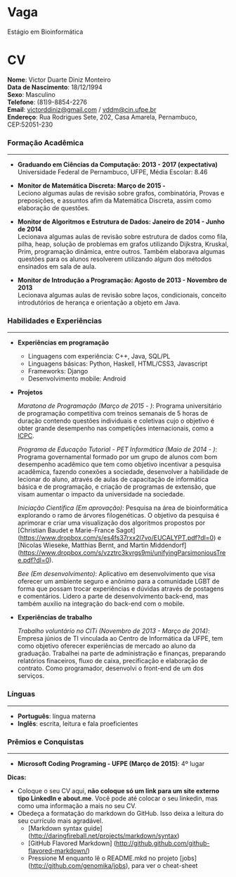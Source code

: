Vaga
====

Estágio em Bioinformática


CV
==

**Nome**: Victor Duarte Diniz Monteiro  
**Data de Nascimento**: 18/12/1994  
**Sexo**: Masculino  
**Telefone**: (81)9-8854-2276  
**Email**: victorddiniz@gmail.com / vddm@cin.ufpe.br  
**Endereço**: Rua Rodrigues Sete, 202, Casa Amarela, Pernambuco, CEP:52051-230  

### Formação Acadêmica ###
* * *

- **Graduando em Ciências da Computação:  2013 - 2017 (expectativa)**  
	Universidade Federal de Pernambuco, UFPE, Média Escolar: 8.46

- **Monitor de Matemática Discreta: Março de 2015 -**  
	Leciono algumas aulas de revisão sobre grafos, combinatória, Provas e preposições,
	e assuntos afim da Matemática Discreta, assim como elaboração de questões. 

- **Monitor de Algoritmos e Estrutura de Dados: Janeiro de 2014 - Junho de 2014**  
	Lecionava algumas aulas de revisão sobre estrutura de dados como fila, pilha, heap, solução de problemas em grafos 		utilizando Dijkstra, Kruskal, Prim, programação dinâmica, entre outros. Também elaborava algumas questões para os 	alunos resolverem utilizando algum dos métodos ensinados em sala de aula.

- **Monitor de Introdução a Programação: Agosto de 2013 - Novembro de 2013**  
	Lecionava algumas aulas de revisão sobre laços, condicionais, conceito introdutórios de herança e orientação a objeto 	em Java.
	
### Habilidades e Experiências ###
* * *

- **Experiências em programação**
	- Linguagens com experiência: C++, Java, SQL/PL
	- Linguagens básicas: Python, Haskell, HTML/CSS3, Javascript
	- Frameworks: Django
	- Desenvolvimento mobile: Android

- **Projetos**  
  
	*Maratona de Programação (Março de 2015 - )*: Programa universitário de programação competitiva com treinos semanais 	de 5 horas de duração contendo questões individuais e coletivas cujo o objetivo é obter grande desempenho nas competições 	internacionais, como a [ICPC](http://icpc.baylor.edu/).  

	*Programa de Educação Tutorial - PET Informática (Maio de 2014 - )*: Programa governamental formado por um grupo de 		alunos com bom desempenho acadêmico que tem como objetivo incentivar a pesquisa acadêmica, fazendo conexões a 			sociedade, desenvolver a habilidade de lecionar do aluno, através de aulas de capacitação de informática básica 	e de programação, e criação de programas de extensão, que visam aumentar o impacto da universidade na sociedade.  
	
	*Iniciação Científica (Em aprovação)*: Pesquisa na área de bioinformática explorando o ramo de árvores filogenéticas. 	O objetivo da pesquisa é aprimorar e criar uma visualização dos algoritmos propostos por [Christian Baudet e Marie-France 		Sagot] (https://www.dropbox.com/s/es4fs37rxx2l7vo/EUCALYPT.pdf?dl=0) e [Nicolas Wieseke, Matthias Bernt, and 		Martin Middendorf] (https://www.dropbox.com/s/vzztrc3kvrgs9mi/unifyingParsimoniousTree.pdf?dl=0).  

	*Bee (Em desenvolvimento)*: Aplicativo em desenvolvimento que visa oferecer um ambiente seguro e anônimo para a 		comunidade LGBT de forma que possam trocar experiências e dúvidas através de postagens e comentários. Lidero a			parte de desenvolvimento back-end, mas também auxilio na integração do back-end com o mobile.  

- **Experiências de trabalho**  

	*Trabalho voluntário no CITi (Novembro de 2013 - Março de 2014)*: Empresa júnios de TI vinculada ao Centro de 			Informática da UFPE, tem como objetivo oferecer experiências de mercado ao aluno da graduação. Trabalhei na parte 	de administração e finanças, preparando relatórios finaceiros, fluxo de caixa, precificação e elaboração de contrato. 		Como programador, desenvolvi o front-end de um dos serviços.  

### Línguas ###
* * *

- **Português**: língua materna  
- **Inglês**: escrita, leitura e fala proeficientes  

### Prêmios e Conquistas ###
* * *

- **Microsoft Coding Programing - UFPE (Março de 2015)**: 4º lugar

__Dicas:__
* Coloque o seu CV aqui, __não coloque só um link para um site externo tipo LinkedIn e about.me__. Você pode até colocar o seu linkedin, mas como uma informação a mais no seu CV.
* Obedeça a formatação do markdown do GitHub. Isso deixa a leitura do seu currículo mais agradável.
	* [Markdown syntax guide] (http://daringfireball.net/projects/markdown/syntax)
	* [GitHub Flavored Markdown] (http://github.github.com/github-flavored-markdown/)
	* Pressione M enquanto lê o README.mkd no projeto [jobs] (http://github.com/genomika/jobs), para ver o cheat-sheet
